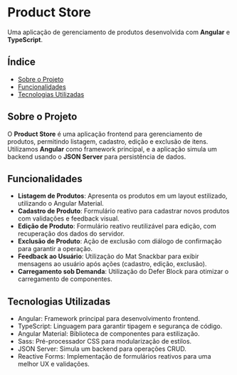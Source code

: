 # Product Store

Uma aplicação de gerenciamento de produtos desenvolvida com **Angular** e **TypeScript**.

## Índice
- [Sobre o Projeto](#sobre-o-projeto)
- [Funcionalidades](#funcionalidades)
- [Tecnologias Utilizadas](#tecnologias-utilizadas)

## Sobre o Projeto
O **Product Store** é uma aplicação frontend para gerenciamento de produtos, permitindo listagem, cadastro, edição e exclusão de itens. Utilizamos **Angular** como framework principal, e a aplicação simula um backend usando o **JSON Server** para persistência de dados.

## Funcionalidades
- **Listagem de Produtos**: Apresenta os produtos em um layout estilizado, utilizando o Angular Material.
- **Cadastro de Produto**: Formulário reativo para cadastrar novos produtos com validações e feedback visual.
- **Edição de Produto**: Formulário reativo reutilizável para edição, com recuperação dos dados do servidor.
- **Exclusão de Produto**: Ação de exclusão com diálogo de confirmação para garantir a operação.
- **Feedback ao Usuário**: Utilização do Mat Snackbar para exibir mensagens ao usuário após ações (cadastro, edição, exclusão).
- **Carregamento sob Demanda**: Utilização do Defer Block para otimizar o carregamento de componentes.

## Tecnologias Utilizadas
- Angular: Framework principal para desenvolvimento frontend.
- TypeScript: Linguagem para garantir tipagem e segurança de código.
- Angular Material: Biblioteca de componentes para estilização.
- Sass: Pré-processador CSS para modularização de estilos.
- JSON Server: Simula um backend para operações CRUD.
- Reactive Forms: Implementação de formulários reativos para uma melhor UX e validações.
